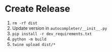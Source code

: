 # Create Release

1. `rm -rf dist`
1. Update version in `autocompleter/__init__.py`
1. `pip install -r dev_requirements.txt`
1. `python -m build`
1. `twine upload dist/*`
